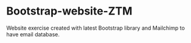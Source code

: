 # Bootstrap-website-ZTM
Website exercise created with latest Bootstrap library and Mailchimp to have email database.
